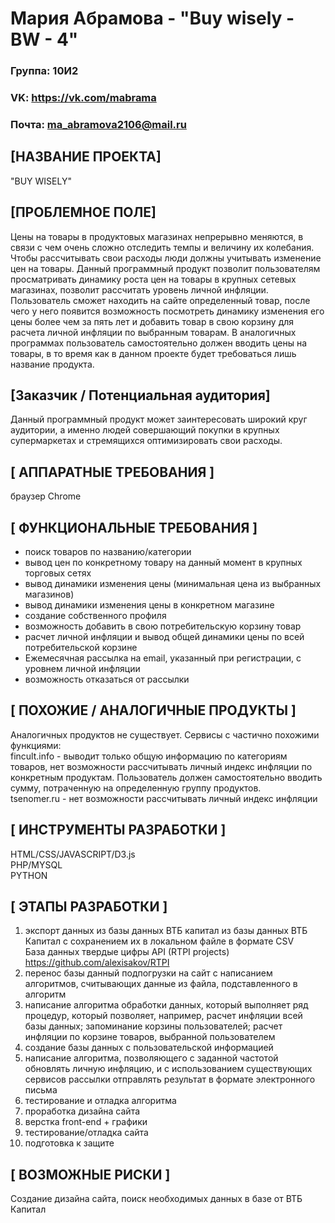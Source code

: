 # Мария Абрамова - "Buy wisely - BW - 4"
### Группа: 10И2
### VK: https://vk.com/mabrama
### Почта: ma_abramova2106@mail.ru
## [НАЗВАНИЕ ПРОЕКТА]
"BUY WISELY"
## [ПРОБЛЕМНОЕ ПОЛЕ]
Цены на товары в продуктовых магазинах непрерывно меняются, в связи с чем очень сложно отследить темпы
и величину их колебания. Чтобы рассчитывать свои расходы люди должны учитывать изменение цен на товары. 
Данный программный продукт позволит пользователям просматривать динамику роста цен на товары в крупных сетевых магазинах,
позволит рассчитать уровень личной инфляции.
<br/>
Пользователь сможет находить на сайте определенный товар,
после чего у него появится возможность посмотреть динамику изменения его цены более чем за пять лет и добавить
товар в свою корзину для расчета личной инфляции по выбранным товарам. В аналогичных программах пользователь самостоятельно
должен вводить цены на товары, в то время как в данном проекте будет требоваться лишь название продукта.
## [Заказчик / Потенциальная аудитория]
Данный программный продукт может заинтересовать широкий круг аудитории, а именно людей совершающий покупки
в крупных супермаркетах и стремящихся оптимизировать свои расходы.
## [ АППАРАТНЫЕ ТРЕБОВАНИЯ ]
браузер Chrome
## [ ФУНКЦИОНАЛЬНЫЕ ТРЕБОВАНИЯ ]
* поиск товаров по названию/категории
* вывод цен по конкретному товару на данный момент в крупных торговых сетях
* вывод динамики изменения цены (минимальная цена из выбранных магазинов)
* вывод динамики изменения цены в конкретном магазине
* создание собственного профиля 
* возможность добавить в свою потребительскую корзину товар
* расчет личной инфляции и вывод общей динамики цены по всей потребительской корзине
* Ежемесячная рассылка на email, указанный при регистрации, с уровнем личной инфляции
* возможность отказаться от рассылки

## [ ПОХОЖИЕ / АНАЛОГИЧНЫЕ ПРОДУКТЫ ]
Аналогичных продуктов не существует. Сервисы с частично похожими функциями:
<br/>
fincult.info - выводит только общую информацию по категориям товаров, нет возможности рассчитывать личный индекс инфляции по конкретным продуктам. Пользователь должен самостоятельно вводить сумму, потраченную на определенную группу продуктов.
<br/>
tsenomer.ru - нет возможности рассчитывать личный индекс инфляции

## [ ИНСТРУМЕНТЫ РАЗРАБОТКИ ]
HTML/CSS/JAVASCRIPT/D3.js <br/>
PHP/MYSQL <br/>
PYTHON

## [ ЭТАПЫ РАЗРАБОТКИ ]
1. экспорт данных из базы данных ВТБ капитал из базы данных ВТБ Капитал с сохранением их в локальном файле в формате CSV
  <br/> База данных твердые цифры API (RTPI projects)
  <br/> https://github.com/alexisakov/RTPI
2. перенос базы данный подпогрузки на сайт с написанием алгоритмов, считывающих данные из файла, подставленного в алгоритм
3. написание алгоритма обработки данных, который выполняет ряд процедур, который позволяет, например, расчет инфляции всей базы данных; запоминание корзины пользователей; расчет инфляции по корзине товаров, выбранной пользователем
4. создание базы данных с пользовательской информацией
5. написание алгоритма, позволяющего с заданной частотой обновлять личную инфляцию, и с использованием существующих сервисов рассылки отправлять результат в формате электронного письма
6. тестирование и отладка алгоритма
7. проработка дизайна сайта
8. верстка front-end + графики
9. тестирование/отладка сайта 
10. подготовка к защите


## [ ВОЗМОЖНЫЕ РИСКИ ]
Создание дизайна сайта, поиск необходимых данных в базе от ВТБ Капитал




